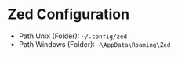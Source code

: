 # Zed Configuration
 - Path Unix (Folder): `~/.config/zed`
 - Path Windows (Folder): `~\AppData\Roaming\Zed`